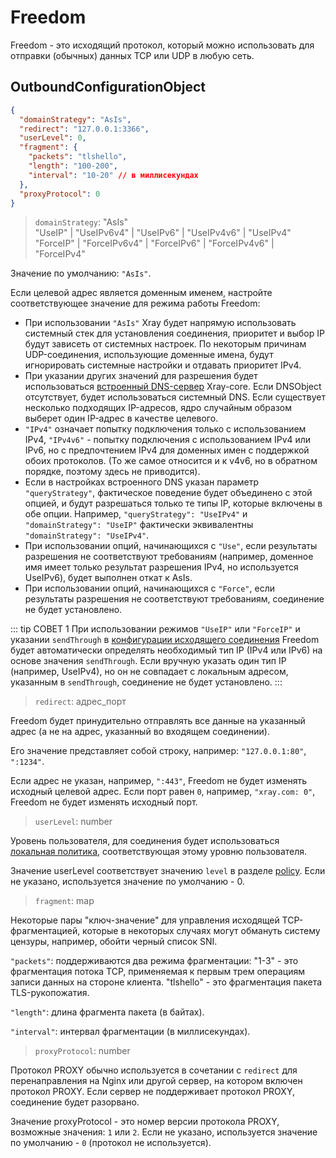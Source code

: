 # Freedom

Freedom - это исходящий протокол, который можно использовать для отправки (обычных) данных TCP или UDP в любую сеть.

## OutboundConfigurationObject

```json
{
  "domainStrategy": "AsIs",
  "redirect": "127.0.0.1:3366",
  "userLevel": 0,
  "fragment": {
    "packets": "tlshello",
    "length": "100-200",
    "interval": "10-20" // в миллисекундах
  },
  "proxyProtocol": 0
}
```

> `domainStrategy`: "AsIs"<br>
> "UseIP" | "UseIPv6v4" | "UseIPv6" | "UseIPv4v6" | "UseIPv4"<br>
> "ForceIP" | "ForceIPv6v4" | "ForceIPv6" | "ForceIPv4v6" | "ForceIPv4"

Значение по умолчанию: `"AsIs"`.

Если целевой адрес является доменным именем, настройте соответствующее значение для режима работы Freedom:

- При использовании `"AsIs"` Xray будет напрямую использовать системный стек для установления соединения, приоритет и выбор IP будут зависеть от системных настроек. По некоторым причинам UDP-соединения, использующие доменные имена, будут игнорировать системные настройки и отдавать приоритет IPv4.
- При указании других значений для разрешения будет использоваться [встроенный DNS-сервер](../dns.md) Xray-core. Если DNSObject отсутствует, будет использоваться системный DNS. Если существует несколько подходящих IP-адресов, ядро случайным образом выберет один IP-адрес в качестве целевого.
- `"IPv4"` означает попытку подключения только с использованием IPv4, `"IPv4v6"` - попытку подключения с использованием IPv4 или IPv6, но с предпочтением IPv4 для доменных имен с поддержкой обоих протоколов. (То же самое относится и к v4v6, но в обратном порядке, поэтому здесь не приводится).
- Если в настройках встроенного DNS указан параметр `"queryStrategy"`, фактическое поведение будет объединено с этой опцией, и будут разрешаться только те типы IP, которые включены в обе опции. Например, `"queryStrategy": "UseIPv4"` и `"domainStrategy": "UseIP"` фактически эквивалентны `"domainStrategy": "UseIPv4"`.
- При использовании опций, начинающихся с `"Use"`, если результаты разрешения не соответствуют требованиям (например, доменное имя имеет только результат разрешения IPv4, но используется UseIPv6), будет выполнен откат к AsIs.
- При использовании опций, начинающихся с `"Force"`, если результаты разрешения не соответствуют требованиям, соединение не будет установлено.

::: tip СОВЕТ 1
При использовании режимов `"UseIP"` или `"ForceIP"` и указании `sendThrough` в [конфигурации исходящего соединения](../outbound.md#outboundobject) Freedom будет автоматически определять необходимый тип IP (IPv4 или IPv6) на основе значения `sendThrough`. Если вручную указать один тип IP (например, UseIPv4), но он не совпадает с локальным адресом, указанным в `sendThrough`, соединение не будет установлено.
:::

> `redirect`: адрес_порт

Freedom будет принудительно отправлять все данные на указанный адрес (а не на адрес, указанный во входящем соединении).

Его значение представляет собой строку, например: `"127.0.0.1:80"`, `":1234"`.

Если адрес не указан, например, `":443"`, Freedom не будет изменять исходный целевой адрес.
Если порт равен `0`, например, `"xray.com: 0"`, Freedom не будет изменять исходный порт.

> `userLevel`: number

Уровень пользователя, для соединения будет использоваться [локальная политика](../policy.md#levelpolicyobject), соответствующая этому уровню пользователя.

Значение userLevel соответствует значению `level` в разделе [policy](../policy.md#policyobject). Если не указано, используется значение по умолчанию - 0.

> `fragment`: map

Некоторые пары "ключ-значение" для управления исходящей TCP-фрагментацией, которые в некоторых случаях могут обмануть систему цензуры, например, обойти черный список SNI.

`"packets"`: поддерживаются два режима фрагментации: "1-3" - это фрагментация потока TCP, применяемая к первым трем операциям записи данных на стороне клиента. "tlshello" - это фрагментация пакета TLS-рукопожатия.

`"length"`: длина фрагмента пакета (в байтах).

`"interval"`: интервал фрагментации (в миллисекундах).

> `proxyProtocol`: number

Протокол PROXY обычно используется в сочетании с `redirect` для перенаправления на Nginx или другой сервер, на котором включен протокол PROXY. Если сервер не поддерживает протокол PROXY, соединение будет разорвано.

Значение proxyProtocol - это номер версии протокола PROXY, возможные значения: `1` или `2`. Если не указано, используется значение по умолчанию - `0` (протокол не используется).




